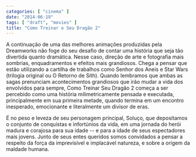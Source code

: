 ```yaml
---
categories: [ "cinema" ]
date: "2014-06-19"
tags: [ "draft", "movies" ]
title: "Como Treinar o Seu Dragão 2"
---
```

A continuação de uma das melhores animações produzidas pela Dreamworks
não foge do seu desafio de contar uma história que seja tão divertida
quanto dramática. Nesse caso, direção de arte e fotografia mais
sombrias, enquadramentos e efeitos mais grandiosos. Chega a pensar que
estão utilizando a cartilha de trabalhos como Senhor dos Aneis e Star
Wars (trilogia original ou O Retorno de Sith). Quando lembramos que
ambas as sagas prenunciam acontecimentos grandiosos que irão mudar a
vida dos envolvidos para sempre, Como Treinar Seu Dragão 2 começa a
ser percebido como uma história milimetricamente pensada e executada,
principalmente em sua primeira metade, quando termina em um encontro
inesperado, emocionante e literalmente um divisor de eras.

É no peso e leveza de seu personagem principal, Soluço, que depositamos
o conjunto de conquistas e infortúnios da vida, em uma jornada do herói
madura e corajosa para sua idade -- e para a idade de seus espectadores
mais jovens. Junto de seus entes queridos somos convidados a pensar a
respeito da força da imprevisível e implacável natureza, e sobre a
origem da maldade humana.
